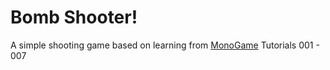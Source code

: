 # Bomb Shooter!
A simple shooting game based on learning from [MonoGame](https://www.youtube.com/playlist?list=PLV27bZtgVIJqoeHrQq6Mt_S1-Fvq_zzGZ) Tutorials 001 - 007